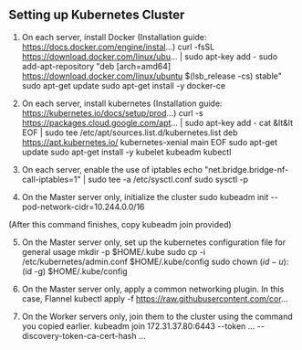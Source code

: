 ## Setting up Kubernetes Cluster


1. On each server, install Docker
(Installation guide: https://docs.docker.com/engine/instal...)
curl -fsSL https://download.docker.com/linux/ubu... | sudo apt-key add -
sudo add-apt-repository "deb [arch=amd64] https://download.docker.com/linux/ubuntu $(lsb_release -cs) stable"
sudo apt-get update
sudo apt-get install -y docker-ce

2. On each server, install kubernetes
(Installation guide: https://kubernetes.io/docs/setup/prod...)
curl -s https://packages.cloud.google.com/apt... | sudo apt-key add -
cat &lt&lt EOF | sudo tee /etc/apt/sources.list.d/kubernetes.list
deb https://apt.kubernetes.io/ kubernetes-xenial main
EOF
sudo apt-get update
sudo apt-get install -y kubelet kubeadm kubectl

3. On each server, enable the use of iptables 
echo "net.bridge.bridge-nf-call-iptables=1" | sudo tee -a /etc/sysctl.conf
sudo sysctl -p

4. On the Master server only, initialize the cluster
sudo kubeadm init --pod-network-cidr=10.244.0.0/16

(After this command finishes, copy kubeadm join provided)

5. On the Master server only, set up the kubernetes configuration file for general usage
mkdir -p $HOME/.kube
sudo cp -i /etc/kubernetes/admin.conf $HOME/.kube/config
sudo chown $(id -u):$(id -g) $HOME/.kube/config

6. On the Master server only, apply a common networking plugin. In this case, Flannel
kubectl apply -f https://raw.githubusercontent.com/cor...

7. On the Worker servers only, join them to the cluster using the command you copied earlier. 
kubeadm join 172.31.37.80:6443 --token ... --discovery-token-ca-cert-hash ...
